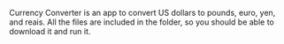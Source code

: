 
Currency Converter is an app to convert US dollars to pounds, euro, yen, and reais.  All the files are included in the folder, so you should be able to download it and run it.  